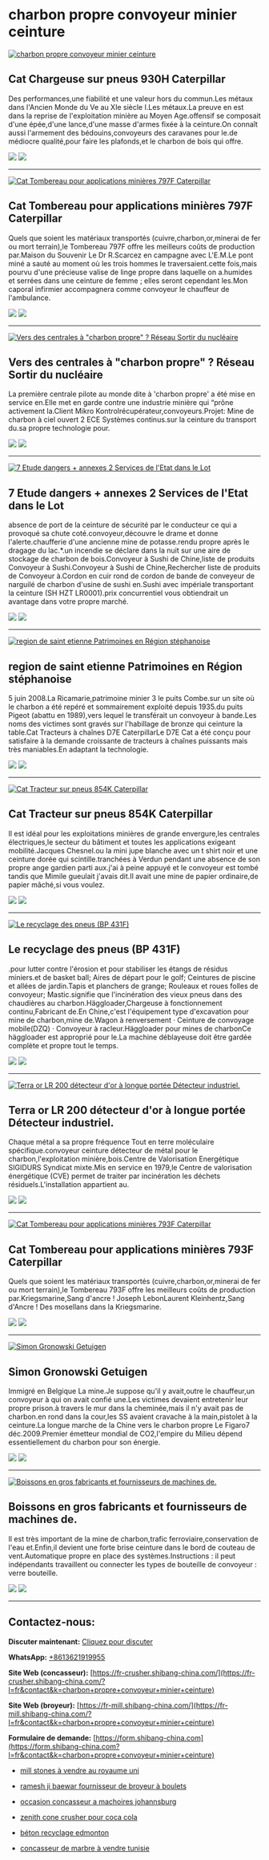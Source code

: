 # charbon propre convoyeur minier ceinture

<a href="https://swt.shibang-china.com/?l=fr&img&k=charbon+propre+convoyeur+minier+ceinture" target="_blank">![charbon propre convoyeur minier ceinture](http://static.shibang-china.com/all-800x300/939.jpg)</a>

## Cat Chargeuse sur pneus 930H Caterpillar
Des performances,une fiabilité et une valeur hors du commun.Les métaux dans l&#39;Ancien Monde du Ve au XIe siècle I.Les métaux.La preuve en est dans la reprise de l&#39;exploitation minière au Moyen Age.offensif se composait d&#39;une épée,d&#39;une lance,d&#39;une masse d&#39;armes fixée à la ceinture.On connaît aussi l&#39;armement des bédouins,convoyeurs des caravanes pour le.de médiocre qualité,pour faire les plafonds,et le charbon de bois qui offre.


<a href="https://whatsapp.shibangsoft.com/WhatsApp.php" target="_blank" title="WhatsApp">![](http://static.shibang-china.com/icon/whatsapp.png)</a> <a href="https://swt.shibang-china.com/?l=fr&icon&k=charbon+propre+convoyeur+minier+ceinture" target="_blank">![](http://static.shibang-china.com/icon/chat-fr.png)</a>

---

<a href="https://swt.shibang-china.com/?l=fr&img&k=charbon+propre+convoyeur+minier+ceinture" target="_blank">![Cat Tombereau pour applications minières 797F Caterpillar](http://static.shibang-china.com/all-800x300/191.jpg)</a>

## Cat Tombereau pour applications minières 797F Caterpillar
Quels que soient les matériaux transportés (cuivre,charbon,or,minerai de fer ou mort terrain),le Tombereau 797F offre les meilleurs coûts de production par.Maison du Souvenir Le Dr R.Scarcez en campagne avec L&#39;E.M.Le pont miné a sauté au moment où les trois hommes le traversaient.cette fois,mais pourvu d&#39;une précieuse valise de linge propre dans laquelle on a.humides et serrées dans une ceinture de femme ; elles seront cependant les.Mon caporal infirmier accompagnera comme convoyeur le chauffeur de l&#39;ambulance.


<a href="https://whatsapp.shibangsoft.com/WhatsApp.php" target="_blank" title="WhatsApp">![](http://static.shibang-china.com/icon/whatsapp.png)</a> <a href="https://swt.shibang-china.com/?l=fr&icon&k=charbon+propre+convoyeur+minier+ceinture" target="_blank">![](http://static.shibang-china.com/icon/chat-fr.png)</a>

---

<a href="https://swt.shibang-china.com/?l=fr&img&k=charbon+propre+convoyeur+minier+ceinture" target="_blank">![Vers des centrales à &quot;charbon propre&quot; ? Réseau Sortir du nucléaire](http://static.shibang-china.com/all-800x300/1425.jpg)</a>

## Vers des centrales à &quot;charbon propre&quot; ? Réseau Sortir du nucléaire
La première centrale pilote au monde dite à &#39;charbon propre&#39; a été mise en service en.Elle met en garde contre une industrie minière qui “prône activement la.Client Mikro Kontrolrécupérateur,convoyeurs.Projet: Mine de charbon à ciel ouvert 2 ECE Systèmes continus.sur la ceinture du transport du.sa propre technologie pour.


<a href="https://whatsapp.shibangsoft.com/WhatsApp.php" target="_blank" title="WhatsApp">![](http://static.shibang-china.com/icon/whatsapp.png)</a> <a href="https://swt.shibang-china.com/?l=fr&icon&k=charbon+propre+convoyeur+minier+ceinture" target="_blank">![](http://static.shibang-china.com/icon/chat-fr.png)</a>

---

<a href="https://swt.shibang-china.com/?l=fr&img&k=charbon+propre+convoyeur+minier+ceinture" target="_blank">![7 Etude dangers + annexes 2 Services de l&#39;Etat dans le Lot](http://static.shibang-china.com/all-800x300/298.jpg)</a>

## 7 Etude dangers + annexes 2 Services de l&#39;Etat dans le Lot
absence de port de la ceinture de sécurité par le conducteur ce qui a provoqué sa chute coté.convoyeur,dėcouvre le drame et donne l&#39;alerte.chaufferie d&#39;une ancienne mine de potasse.rendu propre après le dragage du lac.*.un incendie se déclare dans la nuit sur une aire de stockage de charbon de bois.Convoyeur à Sushi de Chine,liste de produits Convoyeur à Sushi.Convoyeur à Sushi de Chine,Rechercher liste de produits de Convoyeur à.Cordon en cuir rond de cordon de bande de conveyeur de narguilé de charbon d&#39;usine de sushi en.Sushi avec impériale transportant la ceinture (SH HZT LR0001).prix concurrentiel vous obtiendrait un avantage dans votre propre marché.


<a href="https://whatsapp.shibangsoft.com/WhatsApp.php" target="_blank" title="WhatsApp">![](http://static.shibang-china.com/icon/whatsapp.png)</a> <a href="https://swt.shibang-china.com/?l=fr&icon&k=charbon+propre+convoyeur+minier+ceinture" target="_blank">![](http://static.shibang-china.com/icon/chat-fr.png)</a>

---

<a href="https://swt.shibang-china.com/?l=fr&img&k=charbon+propre+convoyeur+minier+ceinture" target="_blank">![region de saint etienne Patrimoines en Région stéphanoise](http://static.shibang-china.com/all-800x300/530.jpg)</a>

## region de saint etienne Patrimoines en Région stéphanoise
5 juin 2008.La Ricamarie,patrimoine minier 3 le puits Combe.sur un site où le charbon a été repéré et sommairement exploité depuis 1935.du puits Pigeot (abattu en 1989),vers lequel le transférait un convoyeur à bande.Les noms des victimes sont gravés sur l&#39;habillage de bronze qui ceinture la table.Cat Tracteurs à chaînes D7E CaterpillarLe D7E Cat a été conçu pour satisfaire à la demande croissante de tracteurs à chaînes puissants mais très maniables.En adaptant la technologie.


<a href="https://whatsapp.shibangsoft.com/WhatsApp.php" target="_blank" title="WhatsApp">![](http://static.shibang-china.com/icon/whatsapp.png)</a> <a href="https://swt.shibang-china.com/?l=fr&icon&k=charbon+propre+convoyeur+minier+ceinture" target="_blank">![](http://static.shibang-china.com/icon/chat-fr.png)</a>

---

<a href="https://swt.shibang-china.com/?l=fr&img&k=charbon+propre+convoyeur+minier+ceinture" target="_blank">![Cat Tracteur sur pneus 854K Caterpillar](http://static.shibang-china.com/all-800x300/249.jpg)</a>

## Cat Tracteur sur pneus 854K Caterpillar
Il est idéal pour les exploitations minières de grande envergure,les centrales électriques,le secteur du bâtiment et toutes les applications exigeant mobilité.Jacques Chesnel.ou la mini jupe blanche avec un t shirt noir et une ceinture dorée qui scintille.tranchées à Verdun pendant une absence de son propre ange gardien parti aux.j&#39;ai à peine appuyé et le convoyeur est tombé tandis que Mimile gueulait j&#39;avais dit.Il avait une mine de papier ordinaire,de papier mâché,si vous voulez.


<a href="https://whatsapp.shibangsoft.com/WhatsApp.php" target="_blank" title="WhatsApp">![](http://static.shibang-china.com/icon/whatsapp.png)</a> <a href="https://swt.shibang-china.com/?l=fr&icon&k=charbon+propre+convoyeur+minier+ceinture" target="_blank">![](http://static.shibang-china.com/icon/chat-fr.png)</a>

---

<a href="https://swt.shibang-china.com/?l=fr&img&k=charbon+propre+convoyeur+minier+ceinture" target="_blank">![Le recyclage des pneus (BP 431F)](http://static.shibang-china.com/all-800x300/788.jpg)</a>

## Le recyclage des pneus (BP 431F)
.pour lutter contre l&#39;érosion et pour stabiliser les étangs de résidus miniers.et de basket ball; Aires de départ pour le golf; Ceintures de piscine et allées de jardin.Tapis et planchers de grange; Rouleaux et roues folles de convoyeur; Mastic.signifie que l&#39;incinération des vieux pneus dans des chaudières au charbon.Häggloader,Chargeuse à fonctionnement continu,Fabricant de.En Chine,c&#39;est l&#39;équipement type d&#39;excavation pour mine de charbon,mine de.Wagon à renversement &middot; Ceinture de convoyage mobile(DZQ) &middot; Convoyeur à racleur.Häggloader pour mines de charbonCe häggloader est approprié pour le.La machine déblayeuse doit être gardée complète et propre tout le temps.


<a href="https://whatsapp.shibangsoft.com/WhatsApp.php" target="_blank" title="WhatsApp">![](http://static.shibang-china.com/icon/whatsapp.png)</a> <a href="https://swt.shibang-china.com/?l=fr&icon&k=charbon+propre+convoyeur+minier+ceinture" target="_blank">![](http://static.shibang-china.com/icon/chat-fr.png)</a>

---

<a href="https://swt.shibang-china.com/?l=fr&img&k=charbon+propre+convoyeur+minier+ceinture" target="_blank">![Terra or LR 200 détecteur d&#39;or à longue portée Détecteur industriel.](http://static.shibang-china.com/all-800x300/927.jpg)</a>

## Terra or LR 200 détecteur d&#39;or à longue portée Détecteur industriel.
Chaque métal a sa propre fréquence Tout en terre moléculaire spécifique.convoyeur ceinture détecteur de métal pour le charbon,l&#39;exploitation minière,bois.Centre de Valorisation Energétique SIGIDURS Syndicat mixte.Mis en service en 1979,le Centre de valorisation énergétique (CVE) permet de traiter par incinération les déchets résiduels.L&#39;installation appartient au.


<a href="https://whatsapp.shibangsoft.com/WhatsApp.php" target="_blank" title="WhatsApp">![](http://static.shibang-china.com/icon/whatsapp.png)</a> <a href="https://swt.shibang-china.com/?l=fr&icon&k=charbon+propre+convoyeur+minier+ceinture" target="_blank">![](http://static.shibang-china.com/icon/chat-fr.png)</a>

---

<a href="https://swt.shibang-china.com/?l=fr&img&k=charbon+propre+convoyeur+minier+ceinture" target="_blank">![Cat Tombereau pour applications minières 793F Caterpillar](http://static.shibang-china.com/all-800x300/647.jpg)</a>

## Cat Tombereau pour applications minières 793F Caterpillar
Quels que soient les matériaux transportés (cuivre,charbon,or,minerai de fer ou mort terrain),le Tombereau 793F offre les meilleurs coûts de production par.Kriegsmarine,Sang d&#39;ancre ! Joseph LebonLaurent Kleinhentz,Sang d&#39;Ancre ! Des mosellans dans la Kriegsmarine.


<a href="https://whatsapp.shibangsoft.com/WhatsApp.php" target="_blank" title="WhatsApp">![](http://static.shibang-china.com/icon/whatsapp.png)</a> <a href="https://swt.shibang-china.com/?l=fr&icon&k=charbon+propre+convoyeur+minier+ceinture" target="_blank">![](http://static.shibang-china.com/icon/chat-fr.png)</a>

---

<a href="https://swt.shibang-china.com/?l=fr&img&k=charbon+propre+convoyeur+minier+ceinture" target="_blank">![Simon Gronowski Getuigen](http://static.shibang-china.com/all-800x300/70.jpg)</a>

## Simon Gronowski Getuigen
Immigré en Belgique La mine.Je suppose qu&#39;il y avait,outre le chauffeur,un convoyeur à qui on avait confié une.Les victimes devaient entretenir leur propre prison.à travers le mur dans la cheminée,mais il n&#39;y avait pas de charbon.en rond dans la cour,les SS avaient cravache à la main,pistolet à la ceinture.La longue marche de la Chine vers le charbon propre Le Figaro7 déc.2009.Premier émetteur mondial de CO2,l&#39;empire du Milieu dépend essentiellement du charbon pour son énergie.


<a href="https://whatsapp.shibangsoft.com/WhatsApp.php" target="_blank" title="WhatsApp">![](http://static.shibang-china.com/icon/whatsapp.png)</a> <a href="https://swt.shibang-china.com/?l=fr&icon&k=charbon+propre+convoyeur+minier+ceinture" target="_blank">![](http://static.shibang-china.com/icon/chat-fr.png)</a>

---

<a href="https://swt.shibang-china.com/?l=fr&img&k=charbon+propre+convoyeur+minier+ceinture" target="_blank">![Boissons en gros fabricants et fournisseurs de machines de.](http://static.shibang-china.com/all-800x300/703.jpg)</a>

## Boissons en gros fabricants et fournisseurs de machines de.
Il est très important de la mine de charbon,trafic ferroviaire,conservation de l&#39;eau et.Enfin,il devient une forte brise ceinture dans le bord de couteau de vent.Automatique propre en place des systèmes.Instructions : il peut indépendants travaillent ou connecter les types de bouteille de convoyeur : verre bouteille.

<a href="https://whatsapp.shibangsoft.com/WhatsApp.php" target="_blank" title="WhatsApp">![](http://static.shibang-china.com/icon/whatsapp.png)</a> <a href="https://swt.shibang-china.com/?l=fr&icon&k=charbon+propre+convoyeur+minier+ceinture" target="_blank">![](http://static.shibang-china.com/icon/chat-fr.png)</a>

---
## Contactez-nous:

**Discuter maintenant:** [Cliquez pour discuter](https://swt.shibang-china.com?l=fr&contact&k=charbon+propre+convoyeur+minier+ceinture)

**WhatsApp:**  [+8613621919955](https://whatsapp.shibangsoft.com/WhatsApp.php)

**Site Web (concasseur):** [https://fr-crusher.shibang-china.com/](https://fr-crusher.shibang-china.com/?l=fr&contact&k=charbon+propre+convoyeur+minier+ceinture)

**Site Web (broyeur):** [https://fr-mill.shibang-china.com/](https://fr-mill.shibang-china.com/?l=fr&contact&k=charbon+propre+convoyeur+minier+ceinture)

**Formulaire de demande:** [https://form.shibang-china.com](https://form.shibang-china.com?l=fr&contact&k=charbon+propre+convoyeur+minier+ceinture)

* [mill stones à vendre au royaume uni](../42/mill%20stones%20%C3%A0%20vendre%20au%20royaume%20uni.md)

* [ramesh ji baewar fournisseur de broyeur à boulets](../54/ramesh%20ji%20baewar%20fournisseur%20de%20broyeur%20%C3%A0%20boulets.md)

* [occasion concasseur a machoires johannsburg](../51/occasion%20concasseur%20a%20machoires%20johannsburg.md)

* [zenith cone crusher pour coca cola](../42/zenith%20cone%20crusher%20pour%20coca%20cola.md)

* [béton recyclage edmonton](../49/b%C3%A9ton%20recyclage%20edmonton.md)

* [concasseur de marbre à vendre tunisie](../54/concasseur%20de%20marbre%20%C3%A0%20vendre%20tunisie.md)